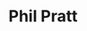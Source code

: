---
title: "Phil Pratt"
summary: "Born 1950 in Kingston/Jamaica, Phil Pratt is one of the most crucial reggae producers. He started to work at Studio One during the rocksteady era, and then moved on to , where, as a sublabel, he launched . Pratt was the one to push forward the young , and during the 1970s he worked with other key artists of that era - singers like and as well as deejays like and . In the early 1980s Phil Pratt moved to London, and when the digital dancehall era set in, he quit music business and opened a restaurant. Many of Phil Pratt's productions have been reissued through and the French ."
image: "phil-pratt.jpg"
apple_music_artist_url: "None"
---